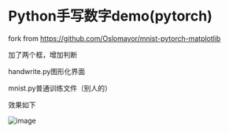 # Python手写数字demo(pytorch)
fork from https://github.com/Oslomayor/mnist-pytorch-matplotlib

加了两个框，增加判断

handwrite.py图形化界面

mnist.py普通训练文件（别人的）

效果如下


![image](https://github.com/Mayun404/hand_num/assets/63332132/35756392-9af7-4b9b-b221-63f56a733ba3)
